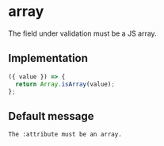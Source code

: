 # array

The field under validation must be a JS array.

## Implementation

```js
({ value }) => {
  return Array.isArray(value);
};
```

## Default message

```
The :attribute must be an array.
```
